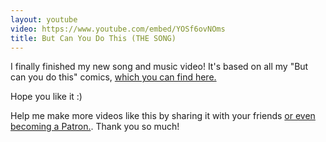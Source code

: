 ```yaml
---
layout: youtube
video: https://www.youtube.com/embed/YOSf6ovNOms
title: But Can You Do This (THE SONG)
---
```


I finally finished my new song and music video! It's based on all my "But can you do this" comics, [which you can find here.](https://lolnein.com/2013/08/28/smartphones/)

Hope you like it :)

Help me make more videos like this by sharing it with your friends [or even becoming a Patron.](https://www.patreon.com/lolnein). Thank you so much!